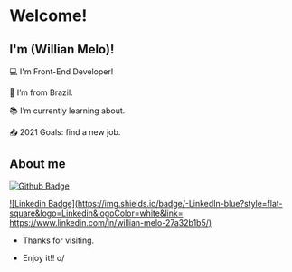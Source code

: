 # Welcome!

 

## I'm (Willian Melo)!

 

:computer: I'm Front-End Developer!

:house_with_garden: I’m from Brazil.

:books: I’m currently learning about.

:outbox_tray: 2021 Goals: find a new job.

 

## About me

[![Github Badge](https://img.shields.io/badge/-Github-000?style=flat-square&logo=Github&logoColor=white&link=https://github.com/willianvmelo)](https://github.com/willianvmelo)

[![Linkedin Badge](https://img.shields.io/badge/-LinkedIn-blue?style=flat-square&logo=Linkedin&logoColor=white&link= https://www.linkedin.com/in/willian-melo-27a32b1b5/)]( https://www.linkedin.com/in/willian-melo-27a32b1b5/)


- Thanks for visiting.

- Enjoy it!! o/

